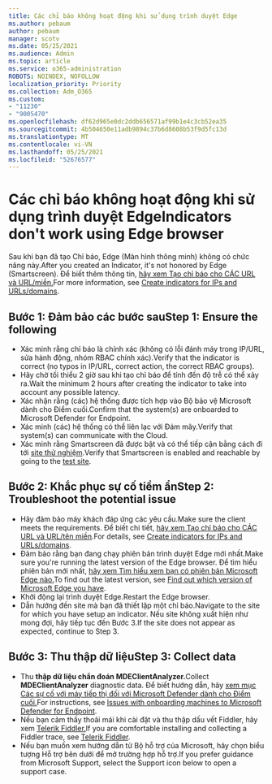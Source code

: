 ```yaml
---
title: Các chỉ báo không hoạt động khi sử dụng trình duyệt Edge
ms.author: pebaum
author: pebaum
manager: scotv
ms.date: 05/25/2021
ms.audience: Admin
ms.topic: article
ms.service: o365-administration
ROBOTS: NOINDEX, NOFOLLOW
localization_priority: Priority
ms.collection: Adm_O365
ms.custom:
- "11230"
- "9005470"
ms.openlocfilehash: df62d965e0dc2ddb656571af99b1e4c3cb52ea35
ms.sourcegitcommit: 4b504650e11adb9894c37b6d8608b53f9d5fc13d
ms.translationtype: MT
ms.contentlocale: vi-VN
ms.lasthandoff: 05/25/2021
ms.locfileid: "52676577"
---
```

# <a name="indicators-dont-work-using-edge-browser"></a><span data-ttu-id="5bf8c-102">Các chỉ báo không hoạt động khi sử dụng trình duyệt Edge</span><span class="sxs-lookup"><span data-stu-id="5bf8c-102">Indicators don't work using Edge browser</span></span>

<span data-ttu-id="5bf8c-103">Sau khi bạn đã tạo Chỉ báo, Edge (Màn hình thông minh) không có chức năng này.</span><span class="sxs-lookup"><span data-stu-id="5bf8c-103">After you created an Indicator, it's not honored by Edge (Smartscreen).</span></span> <span data-ttu-id="5bf8c-104">Để biết thêm thông tin, [hãy xem Tạo chỉ báo cho CÁC URL và URL/miền.](/microsoft-365/security/defender-endpoint/indicator-ip-domain)</span><span class="sxs-lookup"><span data-stu-id="5bf8c-104">For more information, see [Create indicators for IPs and URLs/domains](/microsoft-365/security/defender-endpoint/indicator-ip-domain).</span></span>

## <a name="step-1-ensure-the-following"></a><span data-ttu-id="5bf8c-105">Bước 1: Đảm bảo các bước sau</span><span class="sxs-lookup"><span data-stu-id="5bf8c-105">Step 1: Ensure the following</span></span>

- <span data-ttu-id="5bf8c-106">Xác minh rằng chỉ báo là chính xác (không có lỗi đánh máy trong IP/URL, sửa hành động, nhóm RBAC chính xác).</span><span class="sxs-lookup"><span data-stu-id="5bf8c-106">Verify that the indicator is correct (no typos in IP/URL, correct action, the correct RBAC groups).</span></span>
- <span data-ttu-id="5bf8c-107">Hãy chờ tối thiểu 2 giờ sau khi tạo chỉ báo để tính đến độ trễ có thể xảy ra.</span><span class="sxs-lookup"><span data-stu-id="5bf8c-107">Wait the minimum 2 hours after creating the indicator to take into account any possible latency.</span></span>
- <span data-ttu-id="5bf8c-108">Xác nhận rằng (các) hệ thống được tích hợp vào Bộ bảo vệ Microsoft dành cho Điểm cuối.</span><span class="sxs-lookup"><span data-stu-id="5bf8c-108">Confirm that the system(s) are onboarded to Microsoft Defender for Endpoint.</span></span>
- <span data-ttu-id="5bf8c-109">Xác minh (các) hệ thống có thể liên lạc với Đám mây.</span><span class="sxs-lookup"><span data-stu-id="5bf8c-109">Verify that system(s) can communicate with the Cloud.</span></span>
- <span data-ttu-id="5bf8c-110">Xác minh rằng Smartscreen đã được bật và có thể tiếp cận bằng cách đi tới [site thử nghiệm](https://demo.smartscreen.msft.net).</span><span class="sxs-lookup"><span data-stu-id="5bf8c-110">Verify that Smartscreen is enabled and reachable by going to the [test site](https://demo.smartscreen.msft.net).</span></span>

## <a name="step-2-troubleshoot-the-potential-issue"></a><span data-ttu-id="5bf8c-111">Bước 2: Khắc phục sự cố tiềm ẩn</span><span class="sxs-lookup"><span data-stu-id="5bf8c-111">Step 2: Troubleshoot the potential issue</span></span>

- <span data-ttu-id="5bf8c-112">Hãy đảm bảo máy khách đáp ứng các yêu cầu.</span><span class="sxs-lookup"><span data-stu-id="5bf8c-112">Make sure the client meets the requirements.</span></span> <span data-ttu-id="5bf8c-113">Để biết chi tiết, [hãy xem Tạo chỉ báo cho CÁC URL và URL/tên miền](/microsoft-365/security/defender-endpoint/indicator-ip-domain).</span><span class="sxs-lookup"><span data-stu-id="5bf8c-113">For details, see [Create indicators for IPs and URLs/domains](/microsoft-365/security/defender-endpoint/indicator-ip-domain).</span></span>
- <span data-ttu-id="5bf8c-114">Đảm bảo rằng bạn đang chạy phiên bản trình duyệt Edge mới nhất.</span><span class="sxs-lookup"><span data-stu-id="5bf8c-114">Make sure you're running the latest version of the Edge browser.</span></span> <span data-ttu-id="5bf8c-115">Để tìm hiểu phiên bản mới nhất, [hãy xem Tìm hiểu xem bạn có phiên bản Microsoft Edge nào.](https://support.microsoft.com/microsoft-edge/find-out-which-version-of-microsoft-edge-you-have-c726bee8-c42e-e472-e954-4cf5123497eb)</span><span class="sxs-lookup"><span data-stu-id="5bf8c-115">To find out the latest version, see [Find out which version of Microsoft Edge you have](https://support.microsoft.com/microsoft-edge/find-out-which-version-of-microsoft-edge-you-have-c726bee8-c42e-e472-e954-4cf5123497eb).</span></span>
- <span data-ttu-id="5bf8c-116">Khởi động lại trình duyệt Edge.</span><span class="sxs-lookup"><span data-stu-id="5bf8c-116">Restart the Edge browser.</span></span>
- <span data-ttu-id="5bf8c-117">Dẫn hướng đến site mà bạn đã thiết lập một chỉ báo.</span><span class="sxs-lookup"><span data-stu-id="5bf8c-117">Navigate to the site for which you have setup an indicator.</span></span> <span data-ttu-id="5bf8c-118">Nếu site không xuất hiện như mong đợi, hãy tiếp tục đến Bước 3.</span><span class="sxs-lookup"><span data-stu-id="5bf8c-118">If the site does not appear as expected, continue to Step 3.</span></span> 

## <a name="step-3-collect-data"></a><span data-ttu-id="5bf8c-119">Bước 3: Thu thập dữ liệu</span><span class="sxs-lookup"><span data-stu-id="5bf8c-119">Step 3: Collect data</span></span>

- <span data-ttu-id="5bf8c-120">Thu **thập dữ liệu chẩn đoán MDEClientAnalyzer.**</span><span class="sxs-lookup"><span data-stu-id="5bf8c-120">Collect **MDEClientAnalyzer** diagnostic data.</span></span> <span data-ttu-id="5bf8c-121">Để biết hướng dẫn, hãy [xem mục Các sự cố với máy tiếp thị đối với Microsoft Defender dành cho Điểm cuối.](issues-with-onboarding-machines.md)</span><span class="sxs-lookup"><span data-stu-id="5bf8c-121">For instructions, see [Issues with onboarding machines to Microsoft Defender for Endpoint](issues-with-onboarding-machines.md).</span></span>
- <span data-ttu-id="5bf8c-122">Nếu bạn cảm thấy thoải mái khi cài đặt và thu thập dấu vết Fiddler, hãy xem [Telerik Fiddler.](http://www.telerik.com/fiddler)</span><span class="sxs-lookup"><span data-stu-id="5bf8c-122">If you are comfortable installing and collecting a Fiddler trace, see [Telerik Fiddler](http://www.telerik.com/fiddler).</span></span>
- <span data-ttu-id="5bf8c-123">Nếu bạn muốn xem hướng dẫn từ Bộ hỗ trợ của Microsoft, hãy chọn biểu tượng Hỗ trợ bên dưới để mở trường hợp hỗ trợ.</span><span class="sxs-lookup"><span data-stu-id="5bf8c-123">If you prefer guidance from Microsoft Support, select the Support icon below to open a support case.</span></span>
